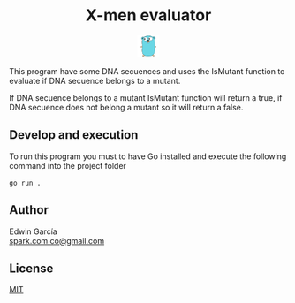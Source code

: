 <h1 align="center">X-men evaluator</h1>

<p align="center">
  <img src="https://raw.githubusercontent.com/devicons/devicon/2809b567852a4648062a2d3e7c1c531367458c0b/icons/go/go-original.svg" alt="go" width="40" height="40"/>
</p>

This program have some DNA secuences and uses the IsMutant function to evaluate if DNA secuence belongs to a mutant.

If DNA secuence belongs to a mutant IsMutant function will return a true, if DNA secuence does not belong a mutant so it will return a false.

## Develop and execution

To run this program you must to have Go installed and execute the following command into the project folder

```shell
go run .
```

## Author

Edwin García  
spark.com.co@gmail.com

## License

[MIT](./LICENSE)

